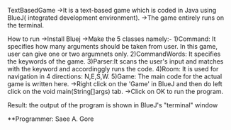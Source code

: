 TextBasedGame
->It is a text-based game which is coded in Java using BlueJ( integrated development environment).
->The game entirely runs on the terminal.

How to run
->Install Bluej
->Make the 5 classes namely:-
  1)Command: It specifies how many arguments should be taken from user. In this game, user can give one or two argumnets only. 
  2)CommandWords: It specifies the keywords of the game.
  3)Parser:It scans the user's input and matches with the keyword and accordinggly runs the code.
  4)Room: It is used for navigation in 4 directions: N,E,S,W.
  5)Game: The main code for the actual game is written here.
->Right click on the 'Game' in BlueJ and then do left click on the void main(String[]args) tab.
->Click on OK to run the program.

Result: the output of the program is shown in BlueJ's "terminal" window

**Programmer: Saee A. Gore
